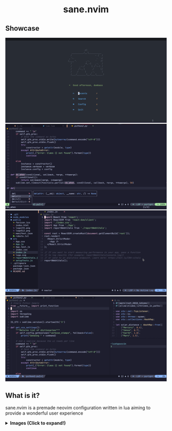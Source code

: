 <h1 align="center">sane.nvim</h1>

## Showcase

<img src="https://github.com/tpncoder/sane.nvim/blob/master/assets/dashboard.png">
<img src="https://github.com/tpncoder/sane.nvim/blob/master/assets/screenshot2.png">
<img src="https://github.com/tpncoder/sane.nvim/blob/master/assets/screenshot4.png"> 
<img src="https://github.com/tpncoder/sane.nvim/blob/master/assets/screenshot6.png">

## What is it?

 sane.nvim is a premade neovim configuration written in lua aiming to provide a wonderful user experience

<details><summary> <b>Images (Click to expand!)</b></summary>

<h3> Nvim-tree.lua </h3>

Fast file tree:

<kbd><img src="https://github.com/tpncoder/sane.nvim/blob/master/assets/nvimtree.png"></kbd><hr>

<h3> Telescope-nvim </h3>

A fuzzy file finder, picker, sorter, previewer and much more:

<kbd><img src="https://github.com/tpncoder/sane.nvim/blob/master/assets/telescope.png"></kbd><hr>

<h3>lualine.nvim</h3>
A blazing fast and easy to configure Neovim statusline

<kbd><img src="https://github.com/tpncoder/sane.nvim/blob/master/assets/statusline.png"><kbd><hr>

<h3> Nvim-web-devicons </h3>

Lua fork of Vim Devicons which offers more file icon customisability:

<kbd><img src="https://github.com/tpncoder/sane.nvim/blob/master/assets/nvimtree.png"></kbd><hr>

## Plugins list

- Many beautiful themes
- Inbuilt terminal toggling & management with [toggleterm.nvim](https://github.com/akinsho/toggleterm.nvim)
- File navigation with [nvim-tree.lua](https://github.com/kyazdani42/nvim-tree.lua)
- Managing tabs, buffers with [bufferline.nvim](https://github.com/akinsho/bufferline.nvim)
- Beautiful and configurable icons with [nvim-web-devicons](https://github.com/kyazdani42/nvim-web-devicons)
- NeoVim Lsp configuration with [nvim-lspconfig](https://github.com/neovim/nvim-lspconfig) and [lsp-installer](https://github.com/williamboman/nvim-lsp-installer/)
- Autocompletion with [nvim-cmp](https://github.com/hrsh7th/nvim-cmp)
- File searching, previewing image and text files and more with [telescope.nvim](https://github.com/nvim-telescope/telescope.nvim).
- Syntax highlighting with [nvim-treesitter](https://github.com/nvim-treesitter/nvim-treesitter)
- Indentlines with [indent-blankline.nvim](https://github.com/lukas-reineke/indent-blankline.nvim)
- Useful snippets with [LuaSnip](https://github.com/L3MON4D3/LuaSnip).
- Popup mappings keysheet [whichkey.nvim](https://github.com/folke/which-key.nvim)
